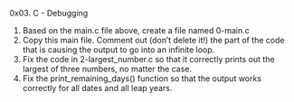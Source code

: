 0x03. C - Debugging

1. Based on the main.c file above, create a file named 0-main.c
2. Copy this main file. Comment out (don’t delete it!) the part of the code that is causing the output to go into an infinite loop.
3. Fix the code in 2-largest_number.c so that it correctly prints out the largest of three numbers, no matter the case.
4. Fix the print_remaining_days() function so that the output works correctly for all dates and all leap years.
